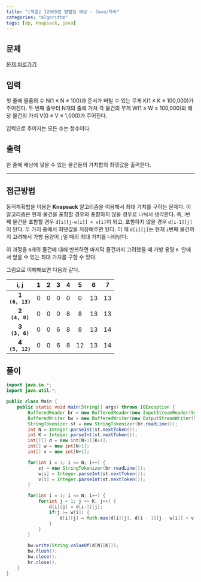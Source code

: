 ```yaml
---
title: "[백준] 12865번 평범한 배낭 - Java/자바"
categories: "algorithm"
tags: [dp, Knapsack, java]
---
```


## 문제

[문제 바로가기](https://www.acmicpc.net/problem/12865)

## 입력

첫 줄에 물품의 수 N(1 ≤ N ≤ 100)과 준서가 버틸 수 있는 무게 K(1 ≤ K ≤ 100,000)가 주어진다. 두 번째 줄부터 N개의 줄에 거쳐 각 물건의 무게 W(1 ≤ W ≤ 100,000)와 해당 물건의 가치 V(0 ≤ V ≤ 1,000)가 주어진다.

입력으로 주어지는 모든 수는 정수이다.

## 출력

한 줄에 배낭에 넣을 수 있는 물건들의 가치합의 최댓값을 출력한다.



---



## 접근방법

동적계획법을 이용한 **Knapsack** 알고리즘을 이용해서 최대 가치를 구하는 문제다. 이 알고리즘은 현재 물건을 포함할 경우와 포함하지 않을 경우로 나눠서 생각한다. 즉, i번째 물건을 포함할 경우 `d[i][j-w[i]] + v[i]`이 되고, 포함하지 않을 경우 `d[i-1][j]`이 된다. 두 가지 중에서 최댓값을 저장해주면 된다. 이 때 `d[i][j]`는 현재 `i`번째 물건까지 고려해서 가방 용량이 `j`일 때의 최대 가치를 나타낸다.

이 과정을 `N`개의 물건에 대해 반복하면 마지막 물건까지 고려했을 때 가방 용량 `K `안에서 얻을 수 있는 최대 가치를 구할 수 있다.

그림으로 이해해보면 다음과 같다.

|        i, j        |  1   |  2   |  3   |  4   |  5   |  6   |  7   |
| :----------------: | :--: | :--: | :--: | :--: | :--: | :--: | :--: |
| **1<br>`(6, 13)`** |  0   |  0   |  0   |  0   |  0   |  13  |  13  |
| **2<br>`(4, 8)`**  |  0   |  0   |  0   |  8   |  8   |  13  |  13  |
| **3<br>`(3, 6)`**  |  0   |  0   |  6   |  8   |  8   |  13  |  14  |
| **4<br>`(5, 12)`** |  0   |  0   |  6   |  8   |  12  |  13  |  14  |




## 풀이

```java
import java.io.*;
import java.util.*;

public class Main {
    public static void main(String[] args) throws IOException {
        BufferedReader br = new BufferedReader(new InputStreamReader(System.in));
        BufferedWriter bw = new BufferedWriter(new OutputStreamWriter(System.out));
        StringTokenizer st = new StringTokenizer(br.readLine());
        int N = Integer.parseInt(st.nextToken());
        int K = Integer.parseInt(st.nextToken());
        int[][] d = new int[N+1][K+1];
        int[] w = new int[N+1];
        int[] v = new int[N+1];

        for(int i = 1; i <= N; i++) {
            st = new StringTokenizer(br.readLine());
            w[i] = Integer.parseInt(st.nextToken());
            v[i] = Integer.parseInt(st.nextToken());
        }

        for(int i = 1; i <= N; i++) {
            for(int j = 1; j <= K; j++) {
                d[i][j] = d[i-1][j];
                if(j >= w[i]) {
                    d[i][j] = Math.max(d[i][j], d[i - 1][j - w[i]] + v[i]);
                }
            }
        }

        bw.write(String.valueOf(d[N][K]));
        bw.flush();
        bw.close();
        br.close();
    }
}
```